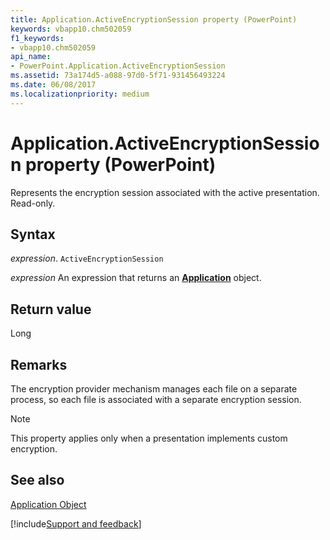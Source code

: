 ```yaml
---
title: Application.ActiveEncryptionSession property (PowerPoint)
keywords: vbapp10.chm502059
f1_keywords:
- vbapp10.chm502059
api_name:
- PowerPoint.Application.ActiveEncryptionSession
ms.assetid: 73a174d5-a088-97d0-5f71-931456493224
ms.date: 06/08/2017
ms.localizationpriority: medium
---
```



# Application.ActiveEncryptionSession property (PowerPoint)

Represents the encryption session associated with the active presentation. Read-only.


## Syntax

_expression_. `ActiveEncryptionSession`

 _expression_ An expression that returns an **[Application](PowerPoint.Application.md)** object.


## Return value

Long


## Remarks

The encryption provider mechanism manages each file on a separate process, so each file is associated with a separate encryption session.


> [!NOTE] 
> This property applies only when a presentation implements custom encryption.


## See also


[Application Object](PowerPoint.Application.md)

[!include[Support and feedback](~/includes/feedback-boilerplate.md)]